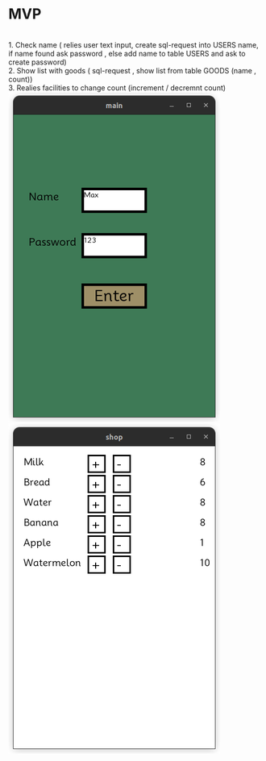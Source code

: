 # MVP 
</br>1. Check name ( relies user text input, create sql-request into USERS name, 
if name found ask password , else add name to table USERS and ask to create password)
</br>2. Show list with goods ( sql-request , show list from table GOODS (name , count))
</br>3. Realies facilities to change count (increment / decremnt count)
</br>![Alt text](.gitignore/login.png "Login window") ![Alt text](.gitignore/shop.png "Shop window")

